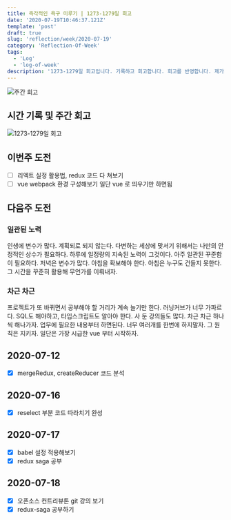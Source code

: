 ```yaml
---
title: 즉각적인 욕구 미루기 | 1273-1279일 회고
date: '2020-07-19T10:46:37.121Z'
template: 'post'
draft: true
slug: 'reflection/week/2020-07-19'
category: 'Reflection-Of-Week'
tags:
  - 'Log'
  - 'log-of-week'
description: '1273-1279일 회고입니다. 기록하고 회고합니다. 회고를 반영합니다. 제가 자라는 방식입니다.'
---
```

![주간 회고](https://imgur.com/PwMHNaY.png)



## 시간 기록 및 주간 회고 

![1273-1279일 회고](.png)

## 이번주 도전
- [ ] 리엑트 실정 활용법, redux 코드 다 쳐보기
- [ ] vue webpack 환경 구성해보기 일단 vue 로 띄우기만 하면됨

## 다음주 도전

### 일관된 노력 
인생에 변수가 많다. 계획되로 되지 않는다. 다변하는 세상에 맞서기 위해서는 나만의 안정적인 상수가 필요하다. 하루에 일정량의 지속된 노력이 그것이다. 아주 일관된 꾸준함이 필요하다. 저녁은 변수가 많다. 아침을 확보해야 한다. 아침은 누구도 건들지 못한다. 그 시간을 꾸준히 활용해 무언가를 이뤄내자.

### 차근 차근
프로젝트가 또 바뀌면서 공부해야 할 거리가 계속 늘기만 한다. 러닝커브가 너무 가파르다. SQL도 해야하고, 타입스크립트도 알아야 한다. 사 둔 강의들도 많다. 차근 차근 하나씩 해나가자. 업무에 필요한 내용부터 하면된다. 너무 여러개를 한번에 하지말자. 그 원칙은 지키자. 일단은 가장 시급한 vue 부터 시작하자.

## 2020-07-12
- [x] mergeRedux, createReducer 코드 분석 

## 2020-07-16
- [x] reselect 부분 코드 따라치기 완성 

## 2020-07-17
- [x] babel 설정 적용해보기 
- [x] redux saga 공부

## 2020-07-18
- [x] 오픈소스 컨트리뷰톤 git 강의 보기 
- [x] redux-saga 공부하기  